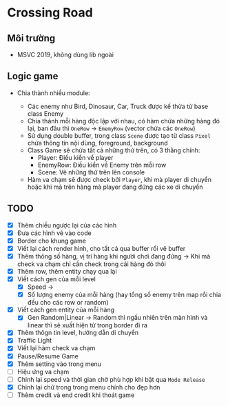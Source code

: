 # Crossing Road

## Môi trường
- MSVC 2019, không dùng lib ngoài

## Logic game

- Chia thành nhiều module:

  - Các enemy như Bird, Dinosaur, Car, Truck được kế thừa từ base class Enemy
  - Chia thành mỗi hàng độc lập với nhau, có hàm chứa những hàng đó lại, ban đâu thì `OneRow` -> `EmemyRow` (vector chứa các `OneRow`)
  - Sử dụng double buffer, trong class `Scene` được tạo từ class `Pixel` chứa thông tin nội dùng, foreground, background
  - Class Game sẽ chứa tất cả những thứ trên, có 3 thằng chính:
    - Player: Điều kiển về player
    - EnemyRow: Điều kiển về Enemy trên mỗi row
    - Scene: Vẽ những thứ trên lên console
  - Hàm va chạm sẽ được check bởi `Player`, khi mà player di chuyển hoặc khi mà trên hàng mà player đang đứng các xe di chuyển

## TODO

- [x] Thêm chiều ngược lại của các hình
- [x] Đưa các hình vẽ vào code
- [x] Border cho khung game
- [x] Viết lại cách render hình, cho tất cả qua buffer rồi vẽ buffer
- [x] Thêm thông số hàng, vị trí hàng khi người chơi đang đứng -> Khi mà check va chạm chỉ cần check trong cái hàng đó thôi
- [x] Thêm row, thêm entity chạy qua lại
- [x] Viết cách gen của mỗi level
  - [x] Speed ->
  - [x] Số lượng enemy của mỗi hàng (hay tổng số enemy trên map rồi chia đều cho các row or random)
- [x] Viết cách gen entity của mỗi hàng
  - [x] Gen Random|Linear -> Random thì ngầu nhiên trên màn hình và linear thì sẽ xuất hiện từ trong border đi ra
- [x] Thêm thôgn tin level, hướng dẫn di chuyển
- [x] Traffic Light
- [x] Viết lại hàm check va chạm
- [x] Pause/Resume Game
- [x] Thêm setting vào trong menu
- [ ] Hiệu ứng va chạm
- [ ] Chỉnh lại speed và thời gian chờ phù hợp khi bật qua `Mode Release`
- [X] Chỉnh lại chữ trong trong menu chính cho đẹp hơn
- [ ] Thêm credit và end credit khi thoát game

